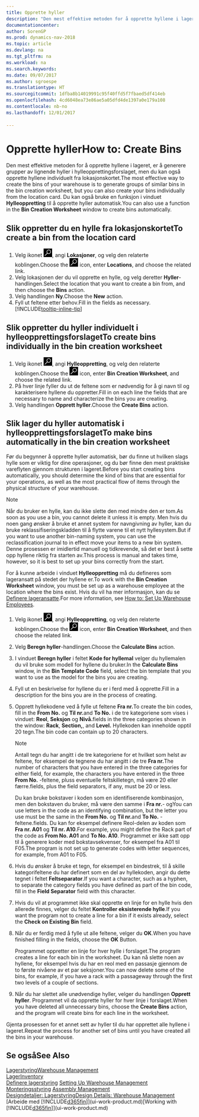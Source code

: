 ```yaml
---
title: Opprette hyller
description: "Den mest effektive metoden for å opprette hyllene i lageret, er å generere grupper av lignende hyller i hylleopprettingsforslaget, men du kan også opprette hyllene individuelt."
documentationcenter: 
author: SorenGP
ms.prod: dynamics-nav-2018
ms.topic: article
ms.devlang: na
ms.tgt_pltfrm: na
ms.workload: na
ms.search.keywords: 
ms.date: 09/07/2017
ms.author: sgroespe
ms.translationtype: HT
ms.sourcegitcommit: 1dfba8b14019991c95f40ffd5f7fbaed5df414eb
ms.openlocfilehash: 4cd6048ea73e86ae5a05dfd4de1397a0e179a108
ms.contentlocale: nb-no
ms.lasthandoff: 12/01/2017

---
```

# <a name="how-to-create-bins"></a><span data-ttu-id="cf30a-103">Opprette hyller</span><span class="sxs-lookup"><span data-stu-id="cf30a-103">How to: Create Bins</span></span>
<span data-ttu-id="cf30a-104">Den mest effektive metoden for å opprette hyllene i lageret, er å generere grupper av lignende hyller i hylleopprettingsforslaget, men du kan også opprette hyllene individuelt fra lokasjonskortet.</span><span class="sxs-lookup"><span data-stu-id="cf30a-104">The most effective way to create the bins of your warehouse is to generate groups of similar bins in the bin creation worksheet, but you can also create your bins individually from the location card.</span></span> <span data-ttu-id="cf30a-105">Du kan også bruke en funksjon i vinduet **Hylleoppretting** til å opprette hyller automatisk.</span><span class="sxs-lookup"><span data-stu-id="cf30a-105">You can also use a function in the **Bin Creation Worksheet** window to create bins automatically.</span></span>  

## <a name="to-create-a-bin-from-the-location-card"></a><span data-ttu-id="cf30a-106">Slik oppretter du en hylle fra lokasjonskortet</span><span class="sxs-lookup"><span data-stu-id="cf30a-106">To create a bin from the location card</span></span>  
1.  <span data-ttu-id="cf30a-107">Velg ikonet ![Søk etter side eller rapport](media/ui-search/search_small.png "Søk etter side eller rapport"), angi **Lokasjoner**, og velg den relaterte koblingen.</span><span class="sxs-lookup"><span data-stu-id="cf30a-107">Choose the ![Search for Page or Report](media/ui-search/search_small.png "Search for Page or Report icon") icon, enter **Locations**, and choose the related link.</span></span>  
2.  <span data-ttu-id="cf30a-108">Velg lokasjonen der du vil opprette en hylle, og velg deretter **Hyller**-handlingen.</span><span class="sxs-lookup"><span data-stu-id="cf30a-108">Select the location that you want to create a bin from, and then choose the **Bins** action.</span></span>  
3. <span data-ttu-id="cf30a-109">Velg handlingen **Ny**.</span><span class="sxs-lookup"><span data-stu-id="cf30a-109">Choose the **New** action.</span></span>
4. <span data-ttu-id="cf30a-110">Fyll ut feltene etter behov.</span><span class="sxs-lookup"><span data-stu-id="cf30a-110">Fill in the fields as necessary.</span></span> [!INCLUDE[tooltip-inline-tip](includes/tooltip-inline-tip_md.md)]  

## <a name="to-create-bins-individually-in-the-bin-creation-worksheet"></a><span data-ttu-id="cf30a-111">Slik oppretter du hyller individuelt i hylleopprettingsforslaget</span><span class="sxs-lookup"><span data-stu-id="cf30a-111">To create bins individually in the bin creation worksheet</span></span>  
1.  <span data-ttu-id="cf30a-112">Velg ikonet ![Søk etter en side eller rapport](media/ui-search/search_small.png "Ikonet Søk etter en side eller rapport"), angi **Hylleoppretting**, og velg den relaterte koblingen.</span><span class="sxs-lookup"><span data-stu-id="cf30a-112">Choose the ![Search for Page or Report](media/ui-search/search_small.png "Search for Page or Report icon") icon, enter **Bin Creation Worksheet**, and choose the related link.</span></span>  
2.  <span data-ttu-id="cf30a-113">På hver linje fyller du ut de feltene som er nødvendig for å gi navn til og karakterisere hyllene du oppretter.</span><span class="sxs-lookup"><span data-stu-id="cf30a-113">Fill in on each line the fields that are necessary to name and characterize the bins you are creating.</span></span>  
3.  <span data-ttu-id="cf30a-114">Velg handlingen **Opprett hyller**.</span><span class="sxs-lookup"><span data-stu-id="cf30a-114">Choose the **Create Bins** action.</span></span>  

## <a name="to-make-bins-automatically-in-the-bin-creation-worksheet"></a><span data-ttu-id="cf30a-115">Slik lager du hyller automatisk i hylleopprettingsforslaget</span><span class="sxs-lookup"><span data-stu-id="cf30a-115">To make bins automatically in the bin creation worksheet</span></span>  
<span data-ttu-id="cf30a-116">Før du begynner å opprette hyller automatisk, bør du finne ut hvilken slags hylle som er viktig for dine operasjoner, og du bør finne den mest praktiske vareflyten gjennom strukturen i lageret.</span><span class="sxs-lookup"><span data-stu-id="cf30a-116">Before you start creating bins automatically, you should determine the kind of bins that are essential for your operations, as well as the most practical flow of items through the physical structure of your warehouse.</span></span>  

> [!NOTE]  
>  <span data-ttu-id="cf30a-117">Når du bruker en hylle, kan du ikke slette den med mindre den er tom.</span><span class="sxs-lookup"><span data-stu-id="cf30a-117">As soon as you use a bin, you cannot delete it unless it is empty.</span></span> <span data-ttu-id="cf30a-118">Men hvis du noen gang ønsker å bruke et annet system for navngivning av hyller, kan du bruke reklassifiseringskladden til å flytte varene til et nytt hyllesystem.</span><span class="sxs-lookup"><span data-stu-id="cf30a-118">But if you want to use another bin-naming system, you can use the reclassification journal to in effect move your items to a new bin system.</span></span> <span data-ttu-id="cf30a-119">Denne prosessen er imidlertid manuell og tidkrevende, så det er best å sette opp hyllene riktig fra starten av.</span><span class="sxs-lookup"><span data-stu-id="cf30a-119">This process is manual and takes time, however, so it is best to set up your bins correctly from the start.</span></span>  

<span data-ttu-id="cf30a-120">For å kunne arbeide i vinduet **Hylleoppretting** må du defineres som lageransatt på stedet der hyllene er.</span><span class="sxs-lookup"><span data-stu-id="cf30a-120">To work with the **Bin Creation Worksheet** window, you must be set up as a warehouse employee at the location where the bins exist.</span></span> <span data-ttu-id="cf30a-121">Hvis du vil ha mer informasjon, kan du se [Definere lageransatte](warehouse-how-to-set-up-warehouse-employees.md).</span><span class="sxs-lookup"><span data-stu-id="cf30a-121">For more information, see [How to: Set Up Warehouse Employees](warehouse-how-to-set-up-warehouse-employees.md).</span></span>    

1.  <span data-ttu-id="cf30a-122">Velg ikonet ![Søk etter en side eller rapport](media/ui-search/search_small.png "Ikonet Søk etter en side eller rapport"), angi **Hylleoppretting**, og velg den relaterte koblingen.</span><span class="sxs-lookup"><span data-stu-id="cf30a-122">Choose the ![Search for Page or Report](media/ui-search/search_small.png "Search for Page or Report icon") icon, enter **Bin Creation Worksheet**, and then choose the related link.</span></span>  
2.  <span data-ttu-id="cf30a-123">Velg **Beregn hyller**-handlingen.</span><span class="sxs-lookup"><span data-stu-id="cf30a-123">Choose the **Calculate Bins** action.</span></span>
3. <span data-ttu-id="cf30a-124">I vinduet **Beregn hyller** i feltet **Kode for hyllemal** velger du hyllemalen du vil bruke som modell for hyllene du bruker.</span><span class="sxs-lookup"><span data-stu-id="cf30a-124">In the **Calculate Bins** window, in the **Bin Template Code** field, select the bin template that you want to use as the model for the bins you are creating.</span></span>
4.  <span data-ttu-id="cf30a-125">Fyll ut en beskrivelse for hyllene du er i ferd med å opprette.</span><span class="sxs-lookup"><span data-stu-id="cf30a-125">Fill in a description for the bins you are in the process of creating.</span></span>  
5.  <span data-ttu-id="cf30a-126">Opprett hyllekodene ved å fylle ut feltene **Fra nr.**</span><span class="sxs-lookup"><span data-stu-id="cf30a-126">To create the bin codes, fill in the **From No.**</span></span> <span data-ttu-id="cf30a-127">og **Til nr.**</span><span class="sxs-lookup"><span data-stu-id="cf30a-127">and **To No.**</span></span> <span data-ttu-id="cf30a-128">i de tre kategoriene som vises i vinduet: **Reol**, **Seksjon** og **Nivå.**</span><span class="sxs-lookup"><span data-stu-id="cf30a-128">fields in the three categories shown in the window: **Rack**, **Section,**, and **Level.**</span></span> <span data-ttu-id="cf30a-129">Hyllekoden kan inneholde opptil 20 tegn.</span><span class="sxs-lookup"><span data-stu-id="cf30a-129">The bin code can contain up to 20 characters.</span></span>  

    > [!NOTE]  
    >  <span data-ttu-id="cf30a-130">Antall tegn du har angitt i de tre kategoriene for et hvilket som helst av feltene, for eksempel de tegnene du har angitt i de tre **Fra nr.**</span><span class="sxs-lookup"><span data-stu-id="cf30a-130">The number of characters that you have entered in the three categories for either field, for example, the characters you have entered in the three **From No.**</span></span> <span data-ttu-id="cf30a-131">-feltene, pluss eventuelle feltskilletegn, må være 20 eller færre.</span><span class="sxs-lookup"><span data-stu-id="cf30a-131">fields, plus the field separators, if any, must be 20 or less.</span></span>  

     <span data-ttu-id="cf30a-132">Du kan bruke bokstaver i koden som en identifiserende kombinasjon, men den bokstaven du bruker, må være den samme i **Fra nr.**- og</span><span class="sxs-lookup"><span data-stu-id="cf30a-132">You can use letters in the code as an identifying combination, but the letter you use must be the same in the **From No.**</span></span> <span data-ttu-id="cf30a-133">og **Til nr.**</span><span class="sxs-lookup"><span data-stu-id="cf30a-133">and **To No.**</span></span> <span data-ttu-id="cf30a-134">-feltene.</span><span class="sxs-lookup"><span data-stu-id="cf30a-134">fields.</span></span> <span data-ttu-id="cf30a-135">Du kan for eksempel definere Reol-delen av koden som **Fra nr. A01** og **Til nr. A10**.</span><span class="sxs-lookup"><span data-stu-id="cf30a-135">For example, you might define the Rack part of the code as **From No. A01** and **To No. A10**.</span></span> <span data-ttu-id="cf30a-136">Programmet er ikke satt opp til å generere koder med bokstavsekvenser, for eksempel fra A01 til F05.</span><span class="sxs-lookup"><span data-stu-id="cf30a-136">The program is not set up to generate codes with letter sequences, for example, from A01 to F05.</span></span>  

6.  <span data-ttu-id="cf30a-137">Hvis du ønsker å bruke et tegn, for eksempel en bindestrek, til å skille kategorifeltene du har definert som en del av hyllekoden, angir du dette tegnet i feltet **Feltseparator**.</span><span class="sxs-lookup"><span data-stu-id="cf30a-137">If you want a character, such as a hyphen, to separate the category fields you have defined as part of the bin code, fill in the **Field Separator** field with this character.</span></span>  
7.  <span data-ttu-id="cf30a-138">Hvis du vil at programmet ikke skal opprette en linje for en hylle hvis den allerede finnes, velger du feltet **Kontroller eksisterende hylle**.</span><span class="sxs-lookup"><span data-stu-id="cf30a-138">If you want the program not to create a line for a bin if it exists already, select the **Check on Existing Bin** field.</span></span>  
8. <span data-ttu-id="cf30a-139">Når du er ferdig med å fylle ut alle feltene, velger du **OK**.</span><span class="sxs-lookup"><span data-stu-id="cf30a-139">When you have finished filling in the fields, choose the **OK** Button.</span></span>

    <span data-ttu-id="cf30a-140">Programmet oppretter en linje for hver hylle i forslaget.</span><span class="sxs-lookup"><span data-stu-id="cf30a-140">The program creates a line for each bin in the worksheet.</span></span> <span data-ttu-id="cf30a-141">Du kan nå slette noen av hyllene, for eksempel hvis du har en reol med en passasje gjennom de to første nivåene av et par seksjoner.</span><span class="sxs-lookup"><span data-stu-id="cf30a-141">You can now delete some of the bins, for example, if you have a rack with a passageway through the first two levels of a couple of sections.</span></span>  

9. <span data-ttu-id="cf30a-142">Når du har slettet alle unødvendige hyller, velger du handlingen **Opprett hyller**. Programmet vil da opprette hyller for hver linje i forslaget.</span><span class="sxs-lookup"><span data-stu-id="cf30a-142">When you have deleted all unnecessary bins, choose the **Create Bins** action, and the program will create bins for each line in the worksheet.</span></span>  

<span data-ttu-id="cf30a-143">Gjenta prosessen for et annet sett av hyller til du har opprettet alle hyllene i lageret.</span><span class="sxs-lookup"><span data-stu-id="cf30a-143">Repeat the process for another set of bins until you have created all the bins in your warehouse.</span></span>  

## <a name="see-also"></a><span data-ttu-id="cf30a-144">Se også</span><span class="sxs-lookup"><span data-stu-id="cf30a-144">See Also</span></span>  
[<span data-ttu-id="cf30a-145">Lagerstyring</span><span class="sxs-lookup"><span data-stu-id="cf30a-145">Warehouse Management</span></span>](warehouse-manage-warehouse.md)  
[<span data-ttu-id="cf30a-146">Lager</span><span class="sxs-lookup"><span data-stu-id="cf30a-146">Inventory</span></span>](inventory-manage-inventory.md)  
<span data-ttu-id="cf30a-147">[Definere lagerstyring](warehouse-setup-warehouse.md)   </span><span class="sxs-lookup"><span data-stu-id="cf30a-147">[Setting Up Warehouse Management](warehouse-setup-warehouse.md)   </span></span>  
<span data-ttu-id="cf30a-148">[Monteringsstyring](assembly-assemble-items.md)  </span><span class="sxs-lookup"><span data-stu-id="cf30a-148">[Assembly Management](assembly-assemble-items.md)  </span></span>  
[<span data-ttu-id="cf30a-149">Designdetaljer: Lagerstyring</span><span class="sxs-lookup"><span data-stu-id="cf30a-149">Design Details: Warehouse Management</span></span>](design-details-warehouse-management.md)  
<span data-ttu-id="cf30a-150">[Arbeide med [!INCLUDE[d365fin](includes/d365fin_md.md)]](ui-work-product.md)</span><span class="sxs-lookup"><span data-stu-id="cf30a-150">[Working with [!INCLUDE[d365fin](includes/d365fin_md.md)]](ui-work-product.md)</span></span>

